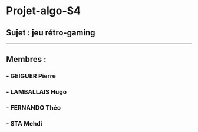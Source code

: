# Projet-algo-S4
## Sujet : jeu rétro-gaming
---
## Membres :
### - GEIGUER Pierre
### - LAMBALLAIS Hugo
### - FERNANDO Théo
### - STA Mehdi

